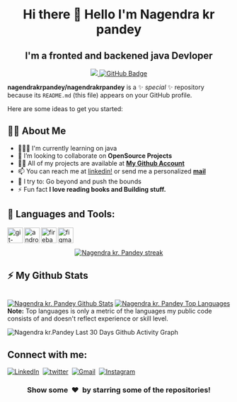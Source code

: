 

<h1 align="center" > Hi there 👋 Hello I'm Nagendra kr pandey</h1>
<h2 align="center">I'm a fronted and backened java Devloper</h2>

<p align="center">

<a href="https://github.com/Meghna-DAS/github-profile-views-counter">
    <img src="https://komarev.com/ghpvc/?username=nagendrakrpandey">
</a>
<a href="https://github.com/nagendrakrpandey?tab=followers"><img src="https://img.shields.io/github/followers/nagendrakrpandey?label=Followers&style=social" alt="GitHub Badge"></a>
</p>


**nagendrakrpandey/nagendrakrpandey** is a ✨ _special_ ✨ repository because its `README.md` (this file) appears on your GitHub profile.

Here are some ideas to get you started:

## 🙋‍♂️ About Me

- 👨🏽‍💻 I'm currently learning on java 
- 👯 I’m looking to collaborate on **OpenSource Projects**
- 👨‍💻 All of my projects are available at **[My Github Account](https://github.com/nagendrakrpandey?tab=repositories)**
- 📫 You can reach me at [linkedin!][linkedin] or send me a personalized **<a href="mailto:pandeyankur804@gmail.com?subject=Hola%20Nagendra">mail</a>** 
- 🧗 I try to: Go beyond and push the bounds
- ⚡ Fun fact **I love reading books and Building stuff.**


## 🚀 Languages and Tools:

<p align="left">
    
<!-- <img align="left" alt="JavaScript" width="35px" src="https://raw.githubusercontent.com/github/explore/80688e429a7d4ef2fca1e82350fe8e3517d3494d/topics/javascript/javascript.png" />
<img align="left" alt="HTML5" width="35px" src="https://raw.githubusercontent.com/github/explore/80688e429a7d4ef2fca1e82350fe8e3517d3494d/topics/python/python.png" />
<img align="left" alt="java" width="35px" src="https://img.icons8.com/color/48/null/java-coffee-cup-logo--v1.png" />
<img align="left" alt="Visual Studio Code" width="35px" src="https://raw.githubusercontent.com/github/explore/80688e429a7d4ef2fca1e82350fe8e3517d3494d/topics/visual-studio-code/visual-studio-code.png" />
<img align="left" alt="HTML5" width="35px" src="https://raw.githubusercontent.com/github/explore/80688e429a7d4ef2fca1e82350fe8e3517d3494d/topics/html/html.png" />
<img align="left" alt="CSS3" width="35px" src="https://raw.githubusercontent.com/github/explore/80688e429a7d4ef2fca1e82350fe8e3517d3494d/topics/css/css.png" />
<img align="left" alt="tailwind" width="35px" src="https://raw.githubusercontent.com/github/explore/80688e429a7d4ef2fca1e82350fe8e3517d3494d/topics/tailwind/tailwind.png" />
<img align="left" alt="React" width="35px" src="https://raw.githubusercontent.com/github/explore/80688e429a7d4ef2fca1e82350fe8e3517d3494d/topics/react/react.png" />
<img align="left" alt="Node.js" width="35px" src="https://raw.githubusercontent.com/github/explore/80688e429a7d4ef2fca1e82350fe8e3517d3494d/topics/nodejs/nodejs.png" /> -->
<img align="left" alt="git-scm" width="35px" src="https://img.icons8.com/color/48/000000/git.png" />
    <img align="left" alt="android" width="35px" src="https://img.icons8.com/fluency/48/000000/android-os.png" />
    <img align="left" alt="firebase" width="35px" src="https://img.icons8.com/color/48/000000/google-firebase-console.png" />
    <img align="left" alt="figma" width="35px" src="https://img.icons8.com/color/48/000000/figma--v2.png" />
</p>


<br/>
<br/>
<p align="center"><a href="https://github.com/nagendrakrpandey/gitrpandeyhub-readme-streak-stats">
        <img title="🔥 Get streak stats for your profile at git.io/streak-stats" alt="Nagendra kr. Pandey streak" src="https://github-readme-streak-stats.herokuapp.com/?user=nagendrakrpandey&theme=black-ice&hide_border=true&stroke=0000&background=060A0CD0"/>
</a></p>



## :zap: My Github Stats

  <br/>
    <a href="https://github.com/nagendrakrpandey/github-readme-stats"><img alt="Nagendra kr. Pandey Github Stats" src="https://github-readme-stats.vercel.app/api?username=nagendrakrpandey&show_icons=true&count_private=true&theme=react&hide_border=true&bg_color=0D1117" /></a>
  <a href="https://github.com/nagendrakrpandey/github-readme-stats"><img alt="Nagendra kr. Pandey Top Languages" src="https://github-readme-stats.vercel.app/api/top-langs/?username=nagendrakrpandey&langs_count=8&count_private=true&layout=compact&theme=react&hide_border=true&bg_color=0D1117" /></a>
  <br/>
  <b>Note:</b> Top languages is only a metric of the languages my public code consists of and doesn't reflect experience or skill level.


<br/>

![Nagendra kr.Pandey Last 30 Days Github Activity Graph](https://gaurav-github-readme-activity-graph.vercel.app/graph?username=nagendrakrpandey&theme=tokyo-night)



## Connect with me:
<p align="left">
<a href = "https://www.linkedin.com/in//nagendrakrpandey"><img src="https://img.shields.io/badge/linkedin-%230077B5.svg?&style=for-the-badge&logo=linkedin&logoColor=white" alt="LinkedIn" /></a>&nbsp;
<a href = "https://twitter.com/Nagendra Kumar Pandey"><img src="https://img.shields.io/badge/Twitter-1DA1F2?style=for-the-badge&logo=twitter&logoColor=white" alt="twitter"/></a>&nbsp;
<a href = "mailto:pandeyankur804@gmail.com?subject=Hola%20Gaurav"><img src="https://img.shields.io/badge/gmail-%23D14836.svg?&style=for-the-badge&logo=gmail&logoColor=white" alt="Gmail"/></a>&nbsp;
<a href = "https://www.instagram.com/ankurpandey165/"><img src="https://img.shields.io/badge/instagram-%23E4405F.svg?&style=for-the-badge&logo=instagram&logoColor=white" alt="Instagram" /></a>&nbsp;
</p>

<div align="center">
<h3 align="center">Show some &nbsp;❤️&nbsp; by starring some of the repositories!</h3>
</div>
<br/>

<!-- repos -->
<a href="https://github.com/nagendrakrpandey/nagendrakrpandey">
  
[instagram]: https://instagram.com/ankurpandey165<br><br>
[linkedin]: https://www.linkedin.com/in/nagendrakrpandey/


